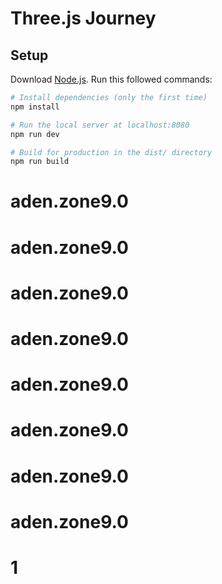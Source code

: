 # Three.js Journey

## Setup
Download [Node.js](https://nodejs.org/en/download/).
Run this followed commands:

``` bash
# Install dependencies (only the first time)
npm install

# Run the local server at localhost:8080
npm run dev

# Build for production in the dist/ directory
npm run build
```
# aden.zone9.0
# aden.zone9.0
# aden.zone9.0
# aden.zone9.0
# aden.zone9.0
# aden.zone9.0
# aden.zone9.0
# aden.zone9.0
# 1
